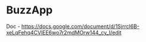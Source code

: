 # BuzzApp
Doc - https://docs.google.com/document/d/1Sjrrcl6B-xeLqFehq4CVlEE6wo7r2mdMOrw144_cy_I/edit
